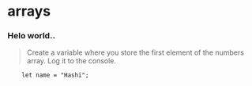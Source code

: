 # arrays

### Helo world..

> Create a variable where you store the first element of the numbers array. Log it to the console.

```
    let name = "Hashi";
```